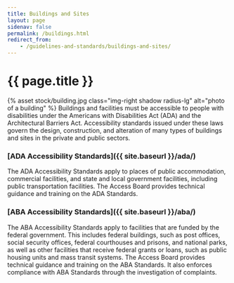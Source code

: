 ```yaml
---
title: Buildings and Sites
layout: page
sidenav: false
permalink: /buildings.html
redirect_from:
    - /guidelines-and-standards/buildings-and-sites/
---
```


# {{ page.title }}

{% asset stock/building.jpg class="img-right shadow radius-lg" alt="photo of a building" %}
Buildings and facilities must be accessible to people with disabilities under the Americans with Disabilities Act (ADA) and the Architectural Barriers Act.  Accessibility standards issued under these laws govern the design, construction, and alteration of many types of buildings and sites in the private and public sectors.  


### [ADA Accessibility Standards]({{ site.baseurl }}/ada/)
The ADA Accessibility Standards apply to places of public accommodation, commercial facilities, and state and local government facilities, including public transportation facilities.  The Access Board provides technical guidance and training on the ADA Standards.  


###  [ABA Accessibility Standards]({{ site.baseurl }}/aba/)
The ABA Accessibility Standards apply to facilities that are funded by the federal government.   This includes federal buildings, such as post offices, social security offices, federal courthouses and prisons, and national parks, as well as other facilities that receive federal grants or loans, such as public housing units and mass transit systems.  The Access Board provides technical guidance and training on the ABA Standards.  It also enforces compliance with ABA Standards through the investigation of complaints.
